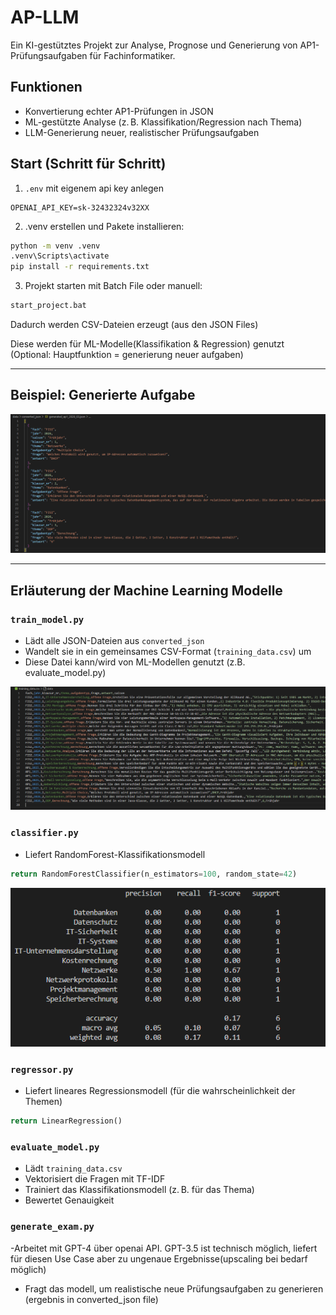 
# AP-LLM 
Ein KI-gestütztes Projekt zur Analyse, Prognose und Generierung von AP1-Prüfungsaufgaben für Fachinformatiker.

## Funktionen
- Konvertierung echter AP1-Prüfungen in JSON
- ML-gestützte Analyse (z. B. Klassifikation/Regression nach Thema)
- LLM-Generierung neuer, realistischer Prüfungsaufgaben



## Start (Schritt für Schritt)
1. `.env` mit eigenem api key anlegen
```env
OPENAI_API_KEY=sk-32432324v32XX
```

2. .venv erstellen und Pakete installieren:
```bash
python -m venv .venv
.venv\Scripts\activate
pip install -r requirements.txt
```

3. Projekt starten mit Batch File oder manuell:
```bash
start_project.bat
```
Dadurch werden CSV-Dateien erzeugt (aus den JSON Files)

Diese werden für ML-Modelle(Klassifikation & Regression) genutzt
(Optional: Hauptfunktion = generierung neuer aufgaben)

---


## Beispiel: Generierte Aufgabe 

![visualisierung der training daten](bilder/generierteAufgaben.png) 


---


## Erläuterung der Machine Learning Modelle

### `train_model.py` 
- Lädt alle JSON-Dateien aus `converted_json`
- Wandelt sie in ein gemeinsames CSV-Format (`training_data.csv`) um
- Diese Datei kann/wird von ML-Modellen genutzt (z.B. evaluate_model.py)

![visualisierung der training daten](bilder/trainingdata.png)


### `classifier.py`
- Liefert RandomForest-Klassifikationsmodell
```python
return RandomForestClassifier(n_estimators=100, random_state=42)
```

![klassifizierungsmodell](bilder/klassBewertung.png)

### `regressor.py`
- Liefert lineares Regressionsmodell (für die wahrscheinlichkeit der Themen)
```python
return LinearRegression()
```

### `evaluate_model.py`
- Lädt `training_data.csv`
- Vektorisiert die Fragen mit TF-IDF
- Trainiert das Klassifikationsmodell (z. B. für das Thema) 
- Bewertet Genauigkeit

### `generate_exam.py`
-Arbeitet mit GPT-4 über openai API. GPT-3.5 ist technisch möglich, liefert für diesen Use Case aber zu ungenaue Ergebnisse(upscaling bei bedarf möglich)
- Fragt das modell, um realistische neue Prüfungsaufgaben zu generieren (ergebnis in converted_json file) 






